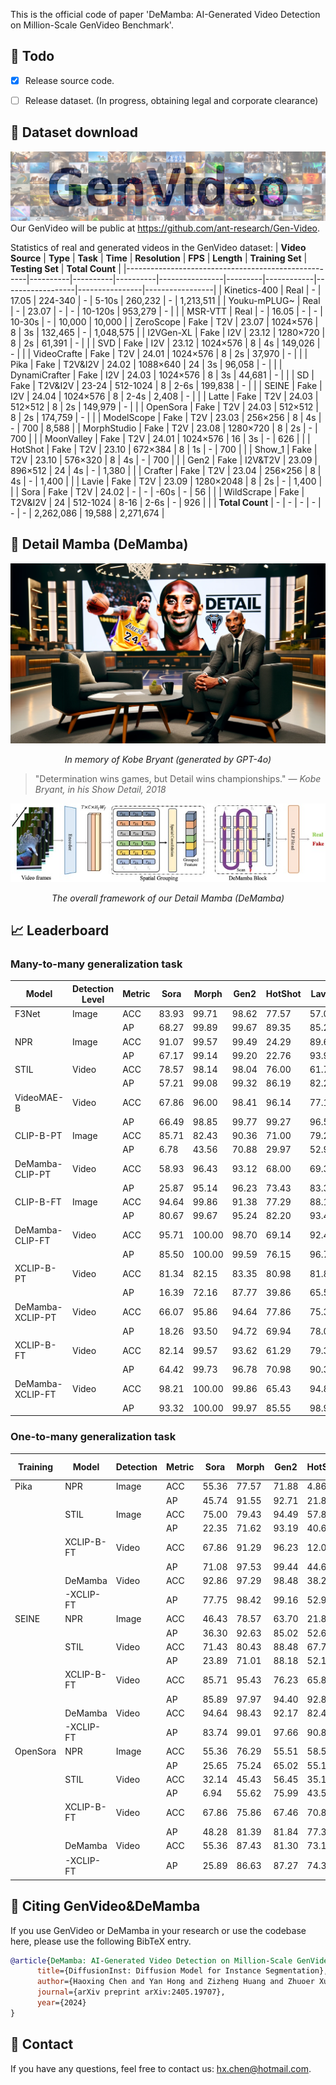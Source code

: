 This is the official code of paper 'DeMamba: AI-Generated Video Detection on Million-Scale GenVideo Benchmark'.

## :dart: Todo
- [x] Release source code.
- [ ] Release dataset. (In progress, obtaining legal and corporate clearance)


## :file_folder: Dataset download
![](figs/tab_fig.jpg)
Our GenVideo will be public at https://github.com/ant-research/Gen-Video.

Statistics of real and generated videos in the GenVideo dataset:
| **Video Source**                                    | **Type** | **Task** | **Time** | **Resolution** | **FPS** | **Length** | **Training Set** | **Testing Set** | **Total Count** |
|-----------------------------------------------------|----------|----------|----------|----------------|---------|------------|------------------|----------------|-----------------|
| Kinetics-400               | Real     | -        | 17.05    | 224-340        | -       | 5-10s      | 260,232          | -              | 1,213,511       |
| Youku-mPLUG~                     | Real     | -        | 23.07    | -              | -       | 10-120s    | 953,279          | -              |                 |
| MSR-VTT                           | Real     | -        | 16.05    | -              | -       | 10-30s     | -                | 10,000         | 10,000          |
| ZeroScope                       | Fake     | T2V      | 23.07    | 1024×576       | 8       | 3s         | 132,465          | -              | 1,048,575       |
| I2VGen-XL                         | Fake     | I2V      | 23.12    | 1280×720       | 8       | 2s         | 61,391           | -              |                 |
| SVD                     | Fake     | I2V      | 23.12    | 1024×576       | 8       | 4s         | 149,026          | -              |                 |
| VideoCrafte          | Fake     | T2V      | 24.01    | 1024×576       | 8       | 2s         | 37,970           | -              |                 |
| Pika                                   | Fake     | T2V&I2V  | 24.02    | 1088×640       | 24      | 3s         | 96,058           | -              |                 |
| DynamiCrafter         | Fake     | I2V      | 24.03    | 1024×576       | 8       | 3s         | 44,681           | -              |                 |
| SD                             | Fake     | T2V&I2V  | 23-24    | 512-1024       | 8       | 2-6s       | 199,838          | -              |                 |
| SEINE                         | Fake     | I2V      | 24.04    | 1024×576       | 8       | 2-4s       | 2,408            | -              |                 |
| Latte                           | Fake     | T2V      | 24.03    | 512×512        | 8       | 2s         | 149,979          | -              |                 |
| OpenSora                           | Fake     | T2V      | 24.03    | 512×512        | 8       | 2s         | 174,759          | -              |                 |
| ModelScope               | Fake     | T2V      | 23.03    | 256×256        | 8       | 4s         | -                | 700            | 8,588           |
| MorphStudio                     | Fake     | T2V      | 23.08    | 1280×720       | 8       | 2s         | -                | 700            |                 |
| MoonValley                       | Fake     | T2V      | 24.01    | 1024×576       | 16      | 3s         | -                | 626            |                 |
| HotShot                           | Fake     | T2V      | 23.10    | 672×384        | 8       | 1s         | -                | 700            |                 |
| Show_1                       | Fake     | T2V      | 23.10    | 576×320        | 8       | 4s         | -                | 700            |                 |
| Gen2                     | Fake     | I2V&T2V  | 23.09    | 896×512        | 24      | 4s         | -                | 1,380          |                 |
| Crafter               | Fake     | T2V      | 23.04    | 256×256        | 8       | 4s         | -                | 1,400          |                 |
| Lavie                                 | Fake     | T2V      | 23.09    | 1280×2048      | 8       | 2s         | -                | 1,400          |                 |
| Sora                                 | Fake     | T2V      | 24.02    | -              | -       | -60s       | -                | 56             |                 |
| WildScrape                                          | Fake     | T2V&I2V  | 24       | 512-1024       | 8-16    | 2-6s       | -                | 926            |                 |
| **Total Count**                                     | -        | -        | -        | -              | -       | -          | 2,262,086        | 19,588         | 2,271,674       |

## :snake: Detail Mamba (DeMamba)

![](figs/logo.png)
<p align="center"><em>In memory of Kobe Bryant (generated by GPT-4o)</em></p>

> "Determination wins games, but Detail wins championships." — *Kobe Bryant, in his Show Detail, 2018*

![](figs/demamba.jpg)
<p align="center"><em>The overall framework of our Detail Mamba (DeMamba)</em></p>


## :chart_with_upwards_trend: Leaderboard 

### Many-to-many generalization task
| Model         | Detection Level | Metric | Sora  | Morph | Gen2  | HotShot | Lavie | Show-1 | Moon  | Crafter | Model Scope | Wild Scrape | Real  | Avg.   |
|---------------|-----------------|--------|-------|-------|-------|---------|-------|--------|-------|---------|-------------|-------------|-------|--------|
| F3Net         | Image           | ACC    | 83.93 | 99.71 | 98.62 | 77.57   | 57.00 | 36.57  | 99.52 | 99.71   | 89.43       | 76.78       | 99.14 | 83.45  |
|               |                 | AP     | 68.27 | 99.89 | 99.67 | 89.35   | 85.24 | 63.17  | 99.58 | 99.89   | 93.80       | 88.41       | -     | 88.73  |
| NPR           | Image           | ACC    | 91.07 | 99.57 | 99.49 | 24.29   | 89.64 | 57.71  | 97.12 | 99.86   | 94.29       | 87.80       | 97.46 | 85.30  |
|               |                 | AP     | 67.17 | 99.14 | 99.20 | 22.76   | 93.91 | 61.76  | 96.33 | 99.72   | 94.15       | 90.40       | -     | 82.45  |
| STIL          | Video           | ACC    | 78.57 | 98.14 | 98.04 | 76.00   | 61.79 | 53.29  | 99.36 | 97.36   | 94.57       | 65.01       | 98.72 | 83.71  |
|               |                 | AP     | 57.21 | 99.08 | 99.32 | 86.19   | 82.24 | 70.43  | 99.25 | 98.96   | 97.18       | 81.32       | -     | 87.12  |
| VideoMAE-B    | Video           | ACC    | 67.86 | 96.00 | 98.41 | 96.14   | 77.14 | 80.43  | 97.44 | 96.93   | 96.29       | 68.36       | 99.71 | 88.61  |
|               |                 | AP     | 66.49 | 98.85 | 99.77 | 99.27   | 96.55 | 95.31  | 99.49 | 99.69   | 99.27       | 90.74       | -     | 94.54  |
| CLIP-B-PT     | Image           | ACC    | 85.71 | 82.43 | 90.36 | 71.00   | 79.29 | 75.43  | 89.62 | 86.29   | 82.14       | 75.16       | 57.22 | 79.67  |
|               |                 | AP     | 6.78  | 43.56 | 70.88 | 29.97   | 52.97 | 35.36  | 55.52 | 66.03   | 44.23       | 42.99       | -     | 44.83  |
| DeMamba-CLIP-PT| Video          | ACC    | 58.93 | 96.43 | 93.12 | 68.00   | 69.36 | 69.00  | 89.14 | 91.86   | 96.14       | 56.59       | 98.06 | 80.60 |
|               |                 | AP     | 25.87 | 95.14 | 96.23 | 73.43   | 83.31 | 75.49  | 90.17 | 95.06   | 95.05       | 69.95       | -     | 79.97 |
| CLIP-B-FT     | Image           | ACC    | 94.64 | 99.86 | 91.38 | 77.29   | 88.14 | 86.00  | 99.68 | 99.79   | 84.29       | 84.67       | 97.38 | 91.19  |
|               |                 | AP     | 80.67 | 99.67 | 95.24 | 82.20   | 93.48 | 88.62  | 99.55 | 99.79   | 86.93       | 89.08       | -     | 91.52  |
| DeMamba-CLIP-FT| Video          | ACC    | 95.71 | 100.00| 98.70 | 69.14   | 92.43 | 93.29  | 100.00| 100.00  | 83.57       | 82.94       | 99.44 | $92.29 |
|               |                 | AP     | 85.50 | 100.00| 99.59 | 76.15   | 96.78 | 96.99  | 99.97 | 100.00  | 89.80       | 89.72       | -     | $93.45 |
| XCLIP-B-PT    | Video           | ACC    | 81.34 | 82.15 | 83.35 | 80.98   | 81.82 | 81.55  | 82.14 | 82.98   | 81.93       | 81.10       | 81.37 | 81.88  |
|               |                 | AP     | 16.39 | 72.16 | 87.77 | 39.86   | 65.57 | 54.26  | 75.23 | 84.80   | 61.60       | 55.28       | -     | 61.29  |
| DeMamba-XCLIP-PT| Video         | ACC    | 66.07 | 95.86 | 94.64 | 77.86   | 75.36 | 80.29  | 90.89 | 92.50   | 96.00       | 66.41       | 95.12 | $84.64|
|               |                 | AP     | 18.26 | 93.50 | 94.72 | 69.94   | 78.08 | 71.50  | 83.95 | 92.23   | 93.54       | 68.10       | -     | $76.38 |
| XCLIP-B-FT    | Video           | ACC    | 82.14 | 99.57 | 93.62 | 61.29   | 79.36 | 69.71  | 97.92 | 99.79   | 77.14       | 83.59       | 98.14 | 85.66  |
|               |                 | AP     | 64.42 | 99.73 | 96.78 | 70.98   | 90.35 | 77.28  | 97.34 | 99.84   | 82.01       | 88.97       | -     | 86.77  |
| DeMamba-XCLIP-FT| Video         | ACC    | 98.21 | 100.00| 99.86 | 65.43   | 94.86 | 98.86  | 100.00| 100.00  | 92.86       | 89.09       | 99.42 | $**94.42**|
|               |                 | AP     | 93.32 | 100.00| 99.97 | 85.55   | 98.97 | 99.60  | 99.98 | 100.00  | 97.77       | 95.75       | -     | $**97.10**|



### One-to-many generalization task

| Training | Model | Detection | Metric | Sora | Morph | Gen2 | HotShot | Lavie | Show-1 | Moon | Crafter | Model | Wild | Real | Avg. |
| --- | --- | --- | --- | --- | --- | --- | --- | --- | --- | --- | --- | --- | --- | --- | --- |
| Pika | NPR | Image | ACC | 55.36 | 77.57 | 71.88 | 4.86 | 7.21 | 4.29 | 86.26 | 60.29 | 71.43 | 31.53 | 99.52 | 51.83 |
| | | | AP | 45.74 | 91.55 | 92.71 | 21.80 | 44.32 | 22.74 | 95.04 | 90.03 | 84.91 | 60.88 | - | 64.97 |
| | STIL | Image | ACC | 75.00 | 79.43 | 94.49 | 57.86 | 53.14 | 64.14 | 97.12 | 85.29 | 69.43 | 62.42 | 92.43 | 75.52 |
| | | | AP | 22.35 | 71.62 | 93.19 | 40.61 | 53.24 | 47.73 | 94.94 | 85.82 | 58.99 | 61.91 | - | 63.04 |
| | XCLIP-B-FT | Video | ACC | 67.86 | 91.29 | 96.23 | 12.00 | 22.36 | 9.14 | 99.84 | 83.43 | 75.57 | 51.84 | 99.64 | 64.47 |
| | | | AP | 71.08 | 97.53 | 99.44 | 44.68 | 72.69 | 38.37 | 99.96 | 97.32 | 88.00 | 74.00 | - | 78.31 |
| | DeMamba | Video | ACC | 92.86 | 97.29 | 98.48 | 38.29 | 53.50 | 41.43 | 99.84 | 94.07 | 77.29 | 64.15 | 98.65 | **77.80** |
| | -XCLIP-FT | | AP | 77.75 | 98.42 | 99.16 | 52.97 | 76.72 | 56.24 | 99.80 | 97.91 | 82.83 | 74.81 | - | **81.66** |
| SEINE | NPR | Image | ACC | 46.43 | 78.57 | 63.70 | 21.86 | 7.00 | 3.29 | 92.97 | 89.29 | 33.86 | 24.84 | 99.70 | 51.05 |
| | | | AP | 36.30 | 92.63 | 85.02 | 52.68 | 25.69 | 11.05 | 97.80 | 97.78 | 64.64 | 47.48 | - | 61.11 |
| | STIL | Video | ACC | 71.43 | 80.43 | 88.48 | 67.71 | 54.57 | 55.71 | 93.93 | 89.57 | 72.00 | 50.11 | 92.27 | 74.20 |
| | | | AP | 23.89 | 71.01 | 88.18 | 52.17 | 54.49 | 41.23 | 84.73 | 87.38 | 58.72 | 46.51 | - | 60.83 |
| | XCLIP-B-FT | Video | ACC | 85.71 | 95.43 | 76.23 | 65.86 | 35.93 | 37.00 | 99.68 | 99.00 | 75.57 | 49.78 | 99.80 | 74.54 |
| | | | AP | 85.89 | 97.97 | 94.40 | 92.81 | 81.68 | 77.68 | 98.48 | 98.91 | 92.27 | 67.91 | - | 88.80 |
| | DeMamba | Video | ACC | 94.64 | 98.43 | 92.17 | 82.43 | 52.29 | 54.00 | 99.52 | 99.14 | 79.29 | 57.88 | 98.99 | **82.61** |
| | -XCLIP-FT | | AP | 83.74 | 99.01 | 97.66 | 90.82 | 84.11 | 73.30 | 99.72 | 99.73 | 89.72 | 76.45 | - | **89.43** |
| OpenSora | NPR | Image | ACC | 55.36 | 76.29 | 55.51 | 58.57 | 76.50 | 22.43 | 74.92 | 83.07 | 29.86 | 60.37 | 95.95 | 62.62 |
| | | | AP | 25.65 | 75.24 | 65.02 | 55.12 | 82.42 | 20.75 | 72.65 | 86.84 | 28.13 | 64.50 | - | 57.63 |
| | STIL | Video | ACC | 32.14 | 45.43 | 56.45 | 35.14 | 45.07 | 34.57 | 57.83 | 63.14 | 19.86 | 43.95 | 98.13 | 48.33 |
| | | | AP | 6.94 | 55.62 | 75.99 | 43.55 | 68.06 | 44.01 | 63.84 | 80.59 | 29.39 | 57.58 | - | 52.56 |
| | XCLIP-B-FT | Video | ACC | 67.86 | 75.86 | 67.46 | 70.86 | 73.14 | 43.57 | 79.87 | 86.29 | 33.43 | 63.17 | 98.10 | 69.06 |
| | | | AP | 48.28 | 81.39 | 81.84 | 77.38 | 86.08 | 51.87 | 83.41 | 93.18 | 39.27 | 72.74 | - | 71.54 |
| | DeMamba | Video | ACC | 55.36 | 87.43 | 81.30 | 73.14 | 85.21 | 73.14 | 89.62 | 90.07 | 44.86 | 58.10 | 97.30 | **75.95** |
| | -XCLIP-FT| | AP |  25.89 | 86.63  |  87.27  |  74.38 | 91.12 | 76.01 | 86.41 | 93.83 | 48.74 |  67.92 | - | **73.82** ｜

## :space_invader: Citing GenVideo&DeMamba
If you use GenVideo or DeMamba in your research or use the codebase here, please use the following BibTeX entry.

```BibTeX
@article{DeMamba: AI-Generated Video Detection on Million-Scale GenVideo Benchmark,
      title={DiffusionInst: Diffusion Model for Instance Segmentation},
      author={Haoxing Chen and Yan Hong and Zizheng Huang and Zhuoer Xu and Zhangxuan Gu and Yaohui Li and Jun Lan and Huijia Zhu and Jianfu Zhang and Weiqiang Wang and Huaxiong Li},
      journal={arXiv preprint arXiv:2405.19707},
      year={2024}
}
```

## :email: Contact
If you have any questions, feel free to contact us: hx.chen@hotmail.com.



